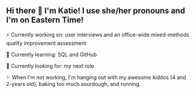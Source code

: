 ## Hi there 👋 I'm Katie! I use she/her pronouns and I'm on Eastern Time!

⚡ Currently working on: user interviews and an office-wide mixed-methods quality improvement assessment

🌱 Currently learning: SQL and GitHub

🔭 Currently looking for: my next role 


✨ When I'm not working, I'm hanging out with my awesome kiddos (4 and 2-years old), baking too much sourdough, and running. 
<!--
**DOH-KMT0303/DOH-KMT0303** is a ✨ _special_ ✨ repository because its `README.md` (this file) appears on your GitHub profile.

Here are some ideas to get you started:

- 🔭 I’m currently working on ...
- 🌱 I’m currently learning ...
- 👯 I’m looking to collaborate on ...
- 🤔 I’m looking for help with ...
- 💬 Ask me about ...
- 📫 How to reach me: ...
- 😄 Pronouns: ...
- ⚡ Fun fact: ...
-->
